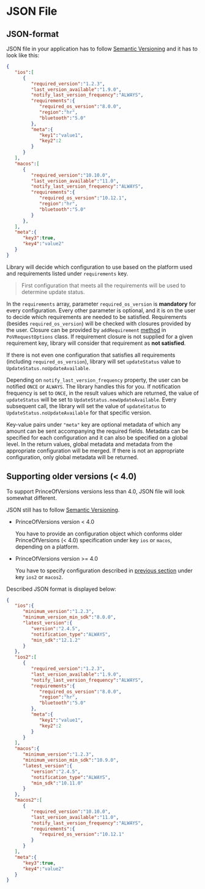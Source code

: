 # JSON File

## JSON-format

JSON file in your application has to follow [Semantic Versioning](http://semver.org/) and it has to look like this:

```json
{
   "ios":[
      {
         "required_version":"1.2.3",
         "last_version_available":"1.9.0",
         "notify_last_version_frequency":"ALWAYS",
         "requirements":{
            "required_os_version":"8.0.0",
            "region":"hr",
            "bluetooth":"5.0"
         },
         "meta":{
            "key1":"value1",
            "key2":2
         }
      }
   ],
   "macos":[
      {
         "required_version":"10.10.0",
         "last_version_available":"11.0",
         "notify_last_version_frequency":"ALWAYS",
         "requirements":{
            "required_os_version":"10.12.1",
            "region":"hr",
            "bluetooth":"5.0"
         }
      },
   ],
   "meta":{
      "key3":true,
      "key4":"value2"
   }
}
```

Library will decide which configuration to use based on the platform used and requirements listed under `requirements` key.
> First configuration that meets all the requirements will be used to determine update status.

In the `requirements` array, parameter `required_os_version` is **mandatory** for every configuration. Every other parameter is optional, and it is on the user to decide which requirements are needed to be satisfied. Requirements (besides `required_os_version`) will be checked with closures provided by the user. Closure can be provided by `addRequirement` [method](#Adding-requirements) in `PoVRequestOptions` class. If requirement closure is not supplied for a given requirement key, library will consider that requirement as **not satisfied**.

If there is not even one configuration that satisfies all requirements (including `required_os_version`), library will set `updateStatus` value to `UpdateStatus.noUpdateAvailable`.

Depending on `notify_last_version_frequency` property, the user can be notified `ONCE` or `ALWAYS`. The library handles this for you. If notification frequency is set to `ONCE`, in the result values which are returned, the value of `updateStatus` will be set to `UpdateStatus.newUpdateAvailable`. Every subsequent call, the library will set the value of `updateStatus` to `UpdateStatus.noUpdateAvailable` for that specific version.

Key-value pairs under `"meta"` key are optional metadata of which any amount can be sent accompanying the required fields. Metadata can be specified for each configuration and it can also be specified on a global level. In the return values, global metadata and metadata from the appropriate configuration will be merged. If there is not an appropriate configuration, only global metadata will be returned.

## Supporting older versions (< 4.0)

To support PrinceOfVersions versions less than 4.0, JSON file will look somewhat different.

JSON still has to follow [Semantic Versioning](http://semver.org/).

* PrinceOfVersions version < 4.0

  You have to provide an configuration object which conforms older PrinceOfVersions (< 4.0) specification under key `ios` or `macos`, depending on a platform.

* PrinceOfVersions version >= 4.0

  You have to specify configuration described in [previous section](#JSON-format) under key `ios2` or `macos2`.

Described JSON format is displayed below:

```json
{
   "ios":{
      "minimum_version":"1.2.3",
      "minimum_version_min_sdk":"8.0.0",
      "latest_version":{
         "version":"2.4.5",
         "notification_type":"ALWAYS",
         "min_sdk":"12.1.2"
      }
   },
   "ios2":[
      {
         "required_version":"1.2.3",
         "last_version_available":"1.9.0",
         "notify_last_version_frequency":"ALWAYS",
         "requirements":{
            "required_os_version":"8.0.0",
            "region":"hr",
            "bluetooth":"5.0"
         },
         "meta":{
            "key1":"value1",
            "key2":2
         }
      }
   ],
   "macos":{
      "minimum_version":"1.2.3",
      "minimum_version_min_sdk":"10.9.0",
      "latest_version":{
         "version":"2.4.5",
         "notification_type":"ALWAYS",
         "min_sdk":"10.11.0"
      }
   },
   "macos2":[
      {
         "required_version":"10.10.0",
         "last_version_available":"11.0",
         "notify_last_version_frequency":"ALWAYS",
         "requirements":{
            "required_os_version":"10.12.1"
         }
      }
   ],
   "meta":{
      "key3":true,
      "key4":"value2"
   }
}
```
